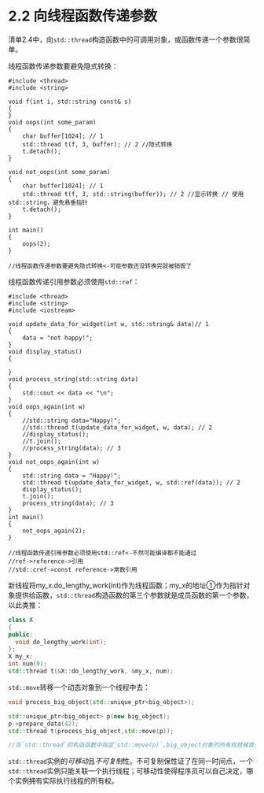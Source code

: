 # 2.2 向线程函数传递参数

清单2.4中，向`std::thread`构造函数中的可调用对象，或函数传递一个参数很简单。

线程函数传递参数要避免隐式转换：
```
#include <thread>
#include <string>

void f(int i, std::string const& s)
{
}
void oops(int some_param)
{
    char buffer[1024]; // 1
    std::thread t(f, 3, buffer); // 2 //隐式转换
    t.detach();
}

void not_oops(int some_param)
{
    char buffer[1024]; // 1
    std::thread t(f, 3, std::string(buffer)); // 2 //显示转换 // 使用std::string，避免悬垂指针
    t.detach();
}

int main()
{
    oops(2);
}

//线程函数传递参数要避免隐式转换<-可能参数还没转换完就被销毁了
```

线程函数传递引用参数必须使用`std::ref`：

```
#include <thread>
#include <string>
#include <iostream>

void update_data_for_widget(int w, std::string& data)// 1
{
    data = "not happy!";
}
void display_status()
{

}
void process_string(std::string data)
{
    std::cout << data << "\n";
}
void oops_again(int w)
{
    //std::string data="Happy!";
    //std::thread t(update_data_for_widget, w, data); // 2
    //display_status();
    //t.join();
    //process_string(data); // 3
}
void not_oops_again(int w)
{
    std::string data = "Happy!";
    std::thread t(update_data_for_widget, w, std::ref(data)); // 2
    display_status();
    t.join();
    process_string(data); // 3
}
int main()
{
    not_oops_again(2);
}

//线程函数传递引用参数必须使用std::ref<-不然可能编译都不能通过
//ref->reference->引用
//std::cref->const reference->常数引用
```

新线程将my_x.do_lengthy_work(int)作为线程函数；my_x的地址①作为指针对象提供给函数，`std::thread`构造函数的第三个参数就是成员函数的第一个参数，以此类推：

```c++
class X
{
public:
  void do_lengthy_work(int);
};
X my_x;
int num(0);
std::thread t(&X::do_lengthy_work, &my_x, num);
```

`std::move`转移一个动态对象到一个线程中去：

```c++
void process_big_object(std::unique_ptr<big_object>);

std::unique_ptr<big_object> p(new big_object);
p->prepare_data(42);
std::thread t(process_big_object,std::move(p));

//在`std::thread`的构造函数中指定`std::move(p)`,big_object对象的所有权就被首先转移到新创建线程的的内部存储中，之后传递给process_big_object函数
```

`std::thread`实例的*可移动*且*不可复制*性。不可复制保性证了在同一时间点，一个`std::thread`实例只能关联一个执行线程；可移动性使得程序员可以自己决定，哪个实例拥有实际执行线程的所有权。
